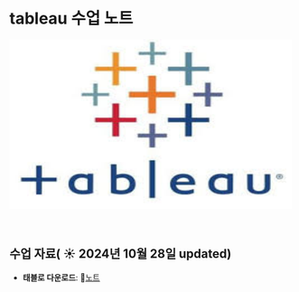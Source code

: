 # tableau 수업 노트

<img src="태블로.jpg" width="500" height="300">

&nbsp;

## 수업 자료( ☀️ 2024년 10월 28일 updated)



- **태블로 다운로드**:  📄[노트](https://www.notion.so/d22ae3d602094db6a3ab26cbfc034b83)
  &nbsp;

